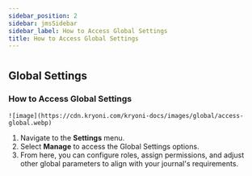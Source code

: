 ```yaml
---
sidebar_position: 2
sidebar: jmsSidebar
sidebar_label: How to Access Global Settings
title: How to Access Global Settings
---
```

#

## Global Settings

### How to Access Global Settings

    ![image](https://cdn.kryoni.com/kryoni-docs/images/global/access-global.webp)

1. Navigate to the **Settings** menu.
2. Select **Manage** to access the Global Settings options.
3. From here, you can configure roles, assign permissions, and adjust other global parameters to align with your journal's requirements.
